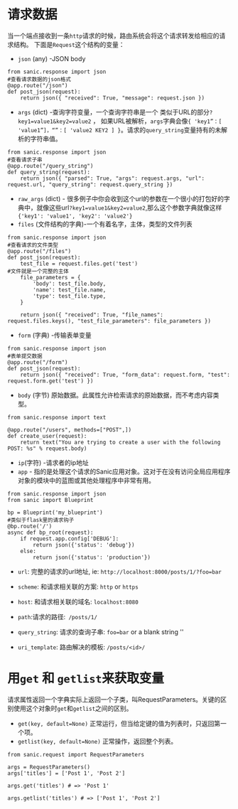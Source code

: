 请求数据
==
当一个端点接收到一条`http`请求的时候，路由系统会将这个请求转发给相应的请求结构。
下面是`Request`这个结构的变量：
  * `json` (any) -JSON body
```
from sanic.response import json
#查看请求数据的json格式
@app.route("/json")
def post_json(request):
    return json({ "received": True, "message": request.json })
```
  * `args` (dict) -查询字符变量，一个查询字符串是一个
 类似于URL的部分`?key1=value1&key2=value2` ， 如果URL被解析，`args`字典会像`{ 'key1”：[ 'value1”]，“”：[ 'value2 KEY2 ] }`。请求的`query_string`变量持有的未解析的字符串值。 
```
from sanic.response import json
#查看请求子串
@app.route("/query_string")
def query_string(request):
    return json({ "parsed": True, "args": request.args, "url": request.url, "query_string": request.query_string })

```

  * `raw_args` (dict) - 很多例子中你会收到这个url的参数在一个很小的打包好的字典中，就像这些url`?key1=value1&key2=value2`,那么这个参数字典就像这样`{'key1': 'value1', 'key2': 'value2'}`
  * `files` (文件结构的字典)-一个有着名字，主体，类型的文件列表
```
from sanic.response import json
#查看请求的文件类型
@app.route("/files")
def post_json(request):
    test_file = request.files.get('test')
#文件就是一个完整的主体
    file_parameters = {
        'body': test_file.body,
        'name': test_file.name,
        'type': test_file.type,
    }

    return json({ "received": True, "file_names": request.files.keys(), "test_file_parameters": file_parameters })
```
  * `form` (字典) -传输表单变量
```
from sanic.response import json
#表单提交数据
@app.route("/form")
def post_json(request):
    return json({ "received": True, "form_data": request.form, "test": request.form.get('test') })

```
  
* `body` (字节) 原始数据。此属性允许检索请求的原始数据，而不考虑内容类型。 
```
from sanic.response import text

@app.route("/users", methods=["POST",])
def create_user(request):
    return text("You are trying to create a user with the following POST: %s" % request.body)
```
  * `ip`(字符) -请求者的ip地址
  * `app` - 指的是处理这个请求的Sanic应用对象。这对于在没有访问全局应用程序对象的模块中的蓝图或其他处理程序中非常有用。 
```
from sanic.response import json
from sanic import Blueprint

bp = Blueprint('my_blueprint')
#类似于flask里的请求钩子
@bp.route('/')
async def bp_root(request):
    if request.app.config['DEBUG']:
        return json({'status': 'debug'})
    else:
        return json({'status': 'production'})
```
  * `url`: 完整的请求的url地址, ie: `http://localhost:8000/posts/1/?foo=bar`

  * `scheme`: 和请求相关联的方案: `http` or `https`

  * `host`: 和请求相关联的域名: `localhost:8080`

  * `path`:请求的路径:` /posts/1/`

  * `query_string`: 请求的查询子串: `foo=bar` or a blank string ''

  * `uri_template`: 路由解决的模板: `/posts/<id>/`

用`get` 和 `getlist`来获取变量
===

 请求属性返回一个字典实际上返回一个子类，叫RequestParameters。关键的区别使用这个对象时`get`和`getlist`之间的区别。 
  * `get(key, default=None)`  正常运行，但当给定键的值为列表时，只返回第一个项。 
  * `getlist(key, default=None)`  正常操作，返回整个列表。 

```
from sanic.request import RequestParameters

args = RequestParameters()
args['titles'] = ['Post 1', 'Post 2']

args.get('titles') # => 'Post 1'

args.getlist('titles') # => ['Post 1', 'Post 2']

```
